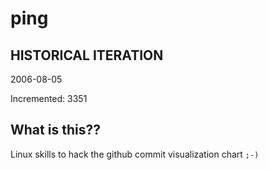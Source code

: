 # ping

## HISTORICAL ITERATION
2006-08-05

Incremented: 3351

## What is this?? 
Linux skills to hack the github commit visualization chart `;-)`
